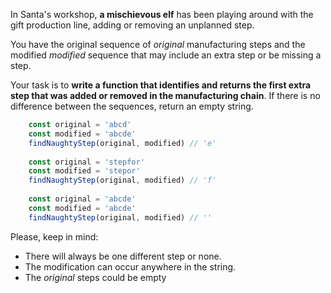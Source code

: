 In Santa's workshop, **a mischievous elf** has been playing around with the gift production line, adding or removing an unplanned step.

You have the original sequence of _original_ manufacturing steps and the modified _modified_ sequence that may include an extra step or be missing a step.

Your task is to **write a function that identifies and returns the first extra step that was added or removed in the manufacturing chain**. If there is no difference between the sequences, return an empty string.

```JavaScript
    const original = 'abcd'
    const modified = 'abcde'
    findNaughtyStep(original, modified) // 'e'
    
    const original = 'stepfor'
    const modified = 'stepor'
    findNaughtyStep(original, modified) // 'f'
    
    const original = 'abcde'
    const modified = 'abcde'
    findNaughtyStep(original, modified) // ''
```

Please, keep in mind:

*   There will always be one different step or none.
*   The modification can occur anywhere in the string.
*   The _original_ steps could be empty
